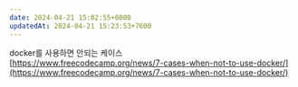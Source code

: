 ```yaml
---
date: 2024-04-21 15:02:55+0000
updatedAt: 2024-04-21 15:23:53+7600
---
```

docker를 사용하면 안되는 케이스  
[https://www.freecodecamp.org/news/7-cases-when-not-to-use-docker/](https://www.freecodecamp.org/news/7-cases-when-not-to-use-docker/)